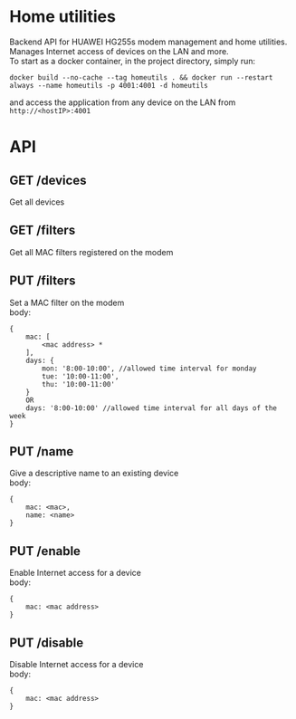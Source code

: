 # Home utilities
Backend API for HUAWEI HG255s modem management and home utilities.  
Manages Internet access of devices on the LAN and more.  
To start as a docker container, in the project directory, simply run:  
```
docker build --no-cache --tag homeutils . && docker run --restart always --name homeutils -p 4001:4001 -d homeutils
```
and access the application from any device on the LAN from `http://<hostIP>:4001`

# API

## GET /devices
Get all devices  

## GET /filters
Get all MAC filters registered on the modem  

## PUT /filters
Set a MAC filter on the modem  
body:  
```
{
	mac: [
		<mac address> *
	],
	days: {
		mon: '8:00-10:00', //allowed time interval for monday
		tue: '10:00-11:00',
		thu: '10:00-11:00'
	}
	OR
	days: '8:00-10:00' //allowed time interval for all days of the week
}
```

## PUT /name
Give a descriptive name to an existing device  
body:  
```
{
	mac: <mac>,
	name: <name>
}
```

## PUT /enable
Enable Internet access for a device  
body:  
```
{
	mac: <mac address>
}
```

## PUT /disable
Disable Internet access for a device  
body:  
```
{
	mac: <mac address>
}
```
